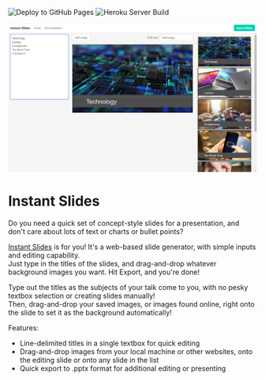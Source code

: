 ![Deploy to GitHub Pages](https://github.com/cwilkens/slides-generator/workflows/Deploy%20to%20GitHub%20Pages/badge.svg) ![Heroku Server Build](https://github.com/cwilkens/slides-generator/workflows/Heroku%20Server%20Build/badge.svg)

![Screenshot of the webpage](screenshot.png)

# Instant Slides
Do you need a quick set of concept-style slides for a presentation, and don't care about lots of text or charts or bullet points?

[Instant Slides](https://cwilkens.github.io/slides-generator/) is for you! It's a web-based slide generator, with simple inputs and editing capability.  
Just type in the titles of the slides, and drag-and-drop whatever background images you want. Hit Export, and you're done!

Type out the titles as the subjects of your talk come to you, with no pesky textbox selection or creating slides manually!  
Then, drag-and-drop your saved images, or images found online, right onto the slide to set it as the background automatically!

Features:  
* Line-delimited titles in a single textbox for quick editing
* Drag-and-drop images from your local machine or other websites, onto the editing slide or onto any slide in the list
* Quick export to .pptx format for additional editing or presenting

